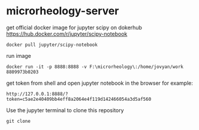 # microrheology-server


get official docker image for jupyter scipy on dokerhub https://hub.docker.com/r/jupyter/scipy-notebook
```
docker pull jupyter/scipy-notebook
```

run image

```
docker run -it -p 8888:8888 -v F:\microrheology\:/home/jovyan/work 8809973b0203
```

get token from shell and open jupyter notebook in the browser for example:

```
http://127.0.0.1:8888/?token=c5ae2e40409bb4eff8a2064e4f119d142466054a3d5af560
```

Use the jupyter terminal to clone this repository

```
git clone 
